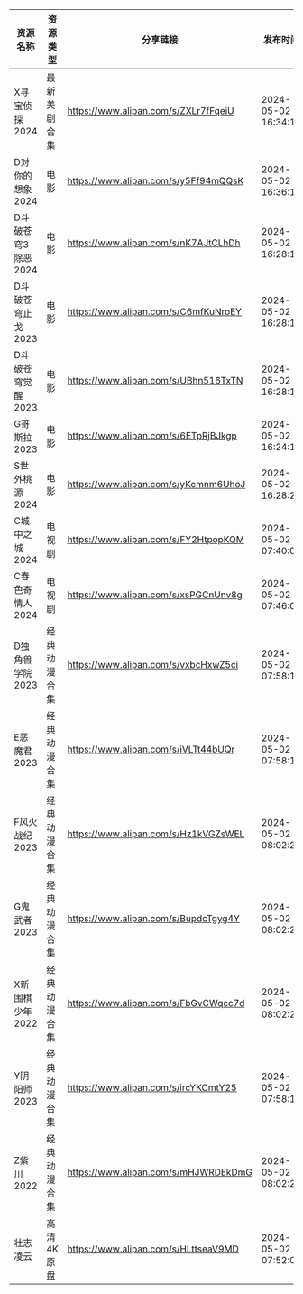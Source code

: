 | 资源名称         | 资源类型   | 分享链接                                 | 发布时间                |
| ------------ | ------ | ------------------------------------ | ------------------- |
| X寻宝侦探2024    | 最新美剧合集 | https://www.alipan.com/s/ZXLr7fFqeiU | 2024-05-02 16:34:14 |
| D对你的想象2024   | 电影     | https://www.alipan.com/s/y5Ff94mQQsK | 2024-05-02 16:36:11 |
| D斗破苍穹3除恶2024 | 电影     | https://www.alipan.com/s/nK7AJtCLhDh | 2024-05-02 16:28:12 |
| D斗破苍穹止戈2023  | 电影     | https://www.alipan.com/s/C6mfKuNroEY | 2024-05-02 16:28:14 |
| D斗破苍穹觉醒2023  | 电影     | https://www.alipan.com/s/UBhn516TxTN | 2024-05-02 16:28:17 |
| G哥斯拉2023     | 电影     | https://www.alipan.com/s/6ETpRjBJkgp | 2024-05-02 16:24:10 |
| S世外桃源2024    | 电影     | https://www.alipan.com/s/yKcmnm6UhoJ | 2024-05-02 16:28:20 |
| C城中之城2024    | 电视剧    | https://www.alipan.com/s/FY2HtpopKQM | 2024-05-02 07:40:09 |
| C春色寄情人2024   | 电视剧    | https://www.alipan.com/s/xsPGCnUnv8g | 2024-05-02 07:46:08 |
| D独角兽学院2023   | 经典动漫合集 | https://www.alipan.com/s/vxbcHxwZ5ci | 2024-05-02 07:58:10 |
| E恶魔君2023     | 经典动漫合集 | https://www.alipan.com/s/iVLTt44bUQr | 2024-05-02 07:58:12 |
| F风火战纪2023    | 经典动漫合集 | https://www.alipan.com/s/Hz1kVGZsWEL | 2024-05-02 08:02:23 |
| G鬼武者2023     | 经典动漫合集 | https://www.alipan.com/s/BupdcTgyg4Y | 2024-05-02 08:02:24 |
| X新围棋少年2022   | 经典动漫合集 | https://www.alipan.com/s/FbGvCWqcc7d | 2024-05-02 08:02:26 |
| Y阴阳师2023     | 经典动漫合集 | https://www.alipan.com/s/ircYKCmtY25 | 2024-05-02 07:58:13 |
| Z紫川2022      | 经典动漫合集 | https://www.alipan.com/s/mHJWRDEkDmG | 2024-05-02 08:02:27 |
| 壮志凌云         | 高清4K原盘 | https://www.alipan.com/s/HLttseaV9MD | 2024-05-02 07:52:06 |
